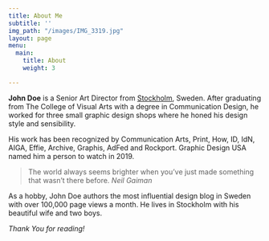 ```yaml
---
title: About Me
subtitle: ''
img_path: "/images/IMG_3319.jpg"
layout: page
menu:
  main:
    title: About
    weight: 3

---
```

**John Doe** is a Senior Art Director from [Stockholm](https://en.wikipedia.org/wiki/Stockholm), Sweden. After graduating from The College of Visual Arts with a degree in Communication Design, he worked for three small graphic design shops where he honed his design style and sensibility.

His work has been recognized by Communication Arts, Print, How, ID, IdN, AIGA, Effie, Archive, Graphis, AdFed and Rockport. Graphic Design USA named him a person to watch in 2019.

>The world always seems brighter when you’ve just made something that wasn’t there before. <cite>Neil Gaiman</cite>

As a hobby, John Doe authors the most influential design blog in Sweden with over 100,000 page views a month. He lives in Stockholm with his beautiful wife and two boys.

*Thank You for reading!*
